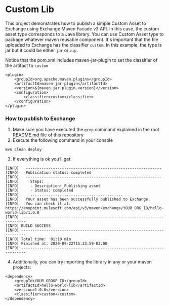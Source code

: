 # Custom Lib

This project demonstrates how to publish a simple Custom Asset to Exchange using Exchange Maven Facade v3 API. In this case, the custom asset type corresponds to a Java library. You can use Custom Asset type to package whatever maven reusable component. It's important that the file uploaded to Exchange has the classifier `custom`. In this example, the type is jar but it could be either `jar` or `zip`.  

Notice that the pom.xml includes maven-jar-plugin to set the classifier of the artifact to `custom`

```
<plugin>
    <groupId>org.apache.maven.plugins</groupId>
    <artifactId>maven-jar-plugin</artifactId>
    <version>${maven.jar.plugin.version}</version>
    <configuration>
        <classifier>custom</classifier>
    </configuration>
</plugin>
```

### How to publish to Exchange

1. Make sure you have executed the `grep` command explained in the root [README.md](../README.md) file of this repository
2. Execute the following command in your console
```
mvn clean deploy
```
3. If everything is ok you’ll get:
```
[INFO]   ------------------------------------------------------------
[INFO]   Publication status: completed
[INFO]   ------------------------------------------------------------
[INFO]     Steps:
[INFO]     - Description: Publishing asset
[INFO]     - Status: completed
[INFO]     .........................................
[INFO]   Your asset has been successfully published to Exchange.
[INFO]   You can check it at: https://anypoint.mulesoft.com/api/v3/maven/exchange/YOUR_ORG_ID/hello-world-lib/1.0.0
[INFO] ------------------------------------------------------------------------
[INFO] BUILD SUCCESS
[INFO] ------------------------------------------------------------------------
[INFO] Total time:  01:10 min
[INFO] Finished at: 2020-09-22T15:23:59-03:00
[INFO] ------------------------------------------------------------------------
```
4. Additionally, you can try importing the library in any or your maven projects:
```
<dependency>
    <groupId>YOUR_GROUP_ID</groupId>
    <artifactId>hello-world-lib</artifactId>
    <version>1.0.0</version>
    <classifier>custom</custom>
</dependency>
```
